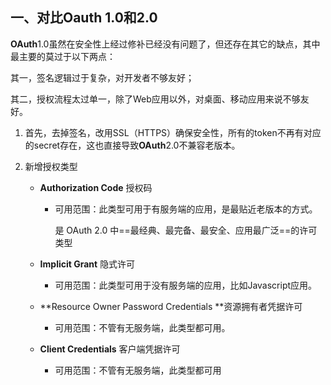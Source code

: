 

## 一、对比Oauth 1.0和2.0

**OAuth**1.0虽然在安全性上经过修补已经没有问题了，但还存在其它的缺点，其中最主要的莫过于以下两点：

其一，签名逻辑过于复杂，对开发者不够友好；

其二，授权流程太过单一，除了Web应用以外，对桌面、移动应用来说不够友好。



1. 首先，去掉签名，改用SSL（HTTPS）确保安全性，所有的token不再有对应的secret存在，这也直接导致**OAuth**2.0不兼容老版本。

   

3. 新增授权类型

   - **Authorization Code** 授权码
     
     - 可用范围：此类型可用于有服务端的应用，是最贴近老版本的方式。
     
       是 OAuth 2.0 中==最经典、最完备、最安全、应用最广泛==的许可类型
   - **Implicit Grant** 隐式许可
     
     - 可用范围：此类型可用于没有服务端的应用，比如Javascript应用。
   - **Resource Owner Password Credentials **资源拥有者凭据许可
     
     - 可用范围：不管有无服务端，此类型都可用。
   - **Client Credentials** 客户端凭据许可
     
     - 可用范围：不管有无服务端，此类型都可用
